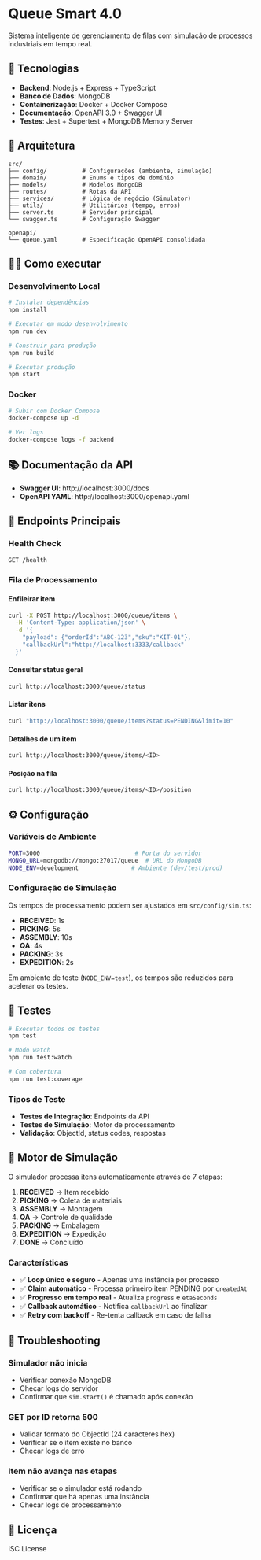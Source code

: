 
# Queue Smart 4.0

Sistema inteligente de gerenciamento de filas com simulação de processos industriais em tempo real.

## 🚀 Tecnologias

- **Backend**: Node.js + Express + TypeScript
- **Banco de Dados**: MongoDB
- **Containerização**: Docker + Docker Compose
- **Documentação**: OpenAPI 3.0 + Swagger UI
- **Testes**: Jest + Supertest + MongoDB Memory Server

## 📁 Arquitetura

```
src/
├── config/          # Configurações (ambiente, simulação)
├── domain/          # Enums e tipos de domínio
├── models/          # Modelos MongoDB
├── routes/          # Rotas da API
├── services/        # Lógica de negócio (Simulator)
├── utils/           # Utilitários (tempo, erros)
├── server.ts        # Servidor principal
└── swagger.ts       # Configuração Swagger

openapi/
└── queue.yaml       # Especificação OpenAPI consolidada
```

## 🏃‍♂️ Como executar

### Desenvolvimento Local

```bash
# Instalar dependências
npm install

# Executar em modo desenvolvimento
npm run dev

# Construir para produção
npm run build

# Executar produção
npm start
```

### Docker

```bash
# Subir com Docker Compose
docker-compose up -d

# Ver logs
docker-compose logs -f backend
```

## 📚 Documentação da API

- **Swagger UI**: http://localhost:3000/docs
- **OpenAPI YAML**: http://localhost:3000/openapi.yaml

## 🔌 Endpoints Principais

### Health Check
```bash
GET /health
```

### Fila de Processamento

#### Enfileirar item
```bash
curl -X POST http://localhost:3000/queue/items \
  -H 'Content-Type: application/json' \
  -d '{
    "payload": {"orderId":"ABC-123","sku":"KIT-01"},
    "callbackUrl":"http://localhost:3333/callback"
  }'
```

#### Consultar status geral
```bash
curl http://localhost:3000/queue/status
```

#### Listar itens
```bash
curl "http://localhost:3000/queue/items?status=PENDING&limit=10"
```

#### Detalhes de um item
```bash
curl http://localhost:3000/queue/items/<ID>
```

#### Posição na fila
```bash
curl http://localhost:3000/queue/items/<ID>/position
```

## ⚙️ Configuração

### Variáveis de Ambiente

```bash
PORT=3000                           # Porta do servidor
MONGO_URL=mongodb://mongo:27017/queue  # URL do MongoDB
NODE_ENV=development               # Ambiente (dev/test/prod)
```

### Configuração de Simulação

Os tempos de processamento podem ser ajustados em `src/config/sim.ts`:

- **RECEIVED**: 1s
- **PICKING**: 5s  
- **ASSEMBLY**: 10s
- **QA**: 4s
- **PACKING**: 3s
- **EXPEDITION**: 2s

Em ambiente de teste (`NODE_ENV=test`), os tempos são reduzidos para acelerar os testes.

## 🧪 Testes

```bash
# Executar todos os testes
npm test

# Modo watch
npm run test:watch

# Com cobertura
npm run test:coverage
```

### Tipos de Teste

- **Testes de Integração**: Endpoints da API
- **Testes de Simulação**: Motor de processamento
- **Validação**: ObjectId, status codes, respostas

## 🔄 Motor de Simulação

O simulador processa itens automaticamente através de 7 etapas:

1. **RECEIVED** → Item recebido
2. **PICKING** → Coleta de materiais
3. **ASSEMBLY** → Montagem
4. **QA** → Controle de qualidade
5. **PACKING** → Embalagem
6. **EXPEDITION** → Expedição
7. **DONE** → Concluído

### Características

- ✅ **Loop único e seguro** - Apenas uma instância por processo
- ✅ **Claim automático** - Processa primeiro item PENDING por `createdAt`
- ✅ **Progresso em tempo real** - Atualiza `progress` e `etaSeconds`
- ✅ **Callback automático** - Notifica `callbackUrl` ao finalizar
- ✅ **Retry com backoff** - Re-tenta callback em caso de falha

## 🐛 Troubleshooting

### Simulador não inicia
- Verificar conexão MongoDB
- Checar logs do servidor
- Confirmar que `sim.start()` é chamado após conexão

### GET por ID retorna 500
- Validar formato do ObjectId (24 caracteres hex)
- Verificar se o item existe no banco
- Checar logs de erro

### Item não avança nas etapas
- Verificar se o simulador está rodando
- Confirmar que há apenas uma instância
- Checar logs de processamento

## 📝 Licença

ISC License
